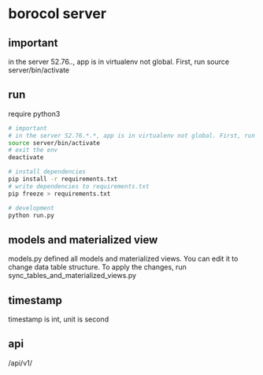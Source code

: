 # borocol server

## important
in the server 52.76.*.*, app is in virtualenv not global. First, run source server/bin/activate


## run
require python3
``` bash
# important
# in the server 52.76.*.*, app is in virtualenv not global. First, run follow cmd to enter switch to the env
source server/bin/activate
# exit the env
deactivate

# install dependencies
pip install -r requirements.txt
# write dependencies to requirements.txt
pip freeze > requirements.txt

# development
python run.py
```
## models and materialized view
models.py defined all models and materialized views. You can edit it to change data table structure. To apply the changes, run sync_tables_and_materialized_views.py

## timestamp
timestamp is int, unit is second

## api
/api/v1/
